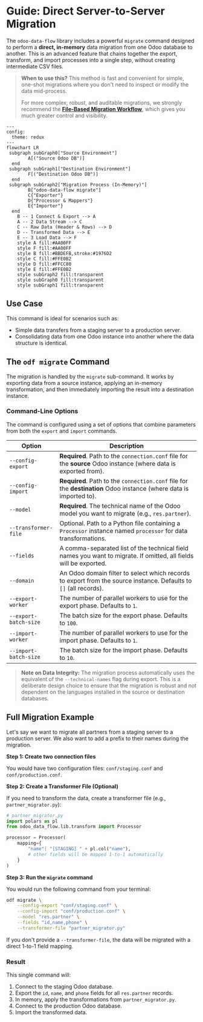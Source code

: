 # Guide: Direct Server-to-Server Migration

The `odoo-data-flow` library includes a powerful `migrate` command designed to perform a **direct, in-memory** data migration from one Odoo database to another. This is an advanced feature that chains together the export, transform, and import processes into a single step, without creating intermediate CSV files.

> **When to use this?** This method is fast and convenient for simple, one-shot migrations where you don't need to inspect or modify the data mid-process.
>
> For more complex, robust, and auditable migrations, we strongly recommend the **[File-Based Migration Workflow](./file_based_migration_workflow.md)**, which gives you much greater control and visibility.

```{mermaid}
---
config:
  theme: redux
---
flowchart LR
 subgraph subGraph0["Source Environment"]
        A[("Source Odoo DB")]
  end
 subgraph subGraph1["Destination Environment"]
        F[("Destination Odoo DB")]
  end
 subgraph subGraph2["Migration Process (In-Memory)"]
        B["odoo-data-flow migrate"]
        C{"Exporter"}
        D{"Processor & Mappers"}
        E{"Importer"}
  end
    B -- 1 Connect & Export --> A
    A -- 2 Data Stream --> C
    C -- Raw Data (Header & Rows) --> D
    D -- Transformed Data --> E
    E -- 3 Load Data --> F
    style A fill:#AA00FF
    style F fill:#AA00FF
    style B fill:#BBDEFB,stroke:#1976D2
    style C fill:#FFE0B2
    style D fill:#FFCC80
    style E fill:#FFE0B2
    style subGraph2 fill:transparent
    style subGraph0 fill:transparent
    style subGraph1 fill:transparent

```

## Use Case

This command is ideal for scenarios such as:

- Simple data transfers from a staging server to a production server.
- Consolidating data from one Odoo instance into another where the data structure is identical.

## The `odf migrate` Command

The migration is handled by the `migrate` sub-command. It works by exporting data from a source instance, applying an in-memory transformation, and then immediately importing the result into a destination instance.

### Command-Line Options

The command is configured using a set of options that combine parameters from both the `export` and `import` commands.

| Option                | Description                                                                                                         |
| --------------------- | ------------------------------------------------------------------------------------------------------------------- |
| `--config-export`     | **Required**. Path to the `connection.conf` file for the **source** Odoo instance (where data is exported from).    |
| `--config-import`     | **Required**. Path to the `connection.conf` file for the **destination** Odoo instance (where data is imported to). |
| `--model`             | **Required**. The technical name of the Odoo model you want to migrate (e.g., `res.partner`).                       |
| `--transformer-file`  | Optional. Path to a Python file containing a `Processor` instance named `processor` for data transformations.       |
| `--fields`            | A comma-separated list of the technical field names you want to migrate. If omitted, all fields will be exported.   |
| `--domain`            | An Odoo domain filter to select which records to export from the source instance. Defaults to `[]` (all records).   |
| `--export-worker`     | The number of parallel workers to use for the export phase. Defaults to `1`.                                        |
| `--export-batch-size` | The batch size for the export phase. Defaults to `100`.                                                             |
| `--import-worker`     | The number of parallel workers to use for the import phase. Defaults to `1`.                                        |
| `--import-batch-size` | The batch size for the import phase. Defaults to `10`.                                                              |

> **Note on Data Integrity:** The migration process automatically uses the equivalent of the `--technical-names` flag during export. This is a deliberate design choice to ensure that the migration is robust and not dependent on the languages installed in the source or destination databases.

## Full Migration Example

Let's say we want to migrate all partners from a staging server to a production server. We also want to add a prefix to their names during the migration.

**Step 1: Create two connection files**

You would have two configuration files: `conf/staging.conf` and `conf/production.conf`.

**Step 2: Create a Transformer File (Optional)**

If you need to transform the data, create a transformer file (e.g., `partner_migrator.py`):

```python
# partner_migrator.py
import polars as pl
from odoo_data_flow.lib.transform import Processor

processor = Processor(
    mapping={
        "name": "[STAGING] " + pl.col("name"),
        # other fields will be mapped 1-to-1 automatically
    }
)
```

**Step 3: Run the `migrate` command**

You would run the following command from your terminal:

```bash
odf migrate \
    --config-export "conf/staging.conf" \
    --config-import "conf/production.conf" \
    --model "res.partner" \
    --fields "id,name,phone" \
    --transformer-file "partner_migrator.py"
```

If you don't provide a `--transformer-file`, the data will be migrated with a direct 1-to-1 field mapping.

### Result

This single command will:

1.  Connect to the staging Odoo database.
2.  Export the `id`, `name`, and `phone` fields for all `res.partner` records.
3.  In memory, apply the transformations from `partner_migrator.py`.
4.  Connect to the production Odoo database.
5.  Import the transformed data.
